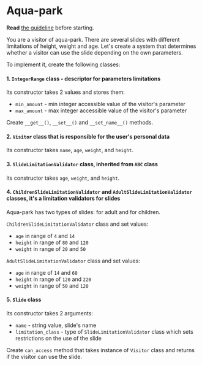 # Aqua-park

**Read** [the guideline](https://github.com/mate-academy/py-task-guideline/blob/main/README.md) before starting.

You are a visitor of aqua-park. There are several slides with different limitations of height, weight and age. 
Let's create a system that determines whether a visitor can use the slide depending on the own parameters.

To implement it, create the following classes:

#### 1. `IntegerRange` class - descriptor for parameters limitations
Its constructor takes 2 values and stores them:
   - `min_amount` - min integer accessible value of the visitor's parameter
   - `max_amount` - max integer accessible value of the visitor's parameter

Create `__get__()`, `__set__()` and `__set_name__()` methods.


#### 2. `Visitor` class that is responsible for the user's personal data
Its constructor takes `name`, `age`, `weight`, and `height`.


#### 3. `SlideLimitationValidator` class, inherited from `ABC` class
Its constructor takes `age`, `weight`, and `height`.


#### 4. `ChildrenSlideLimitationValidator` and `AdultSlideLimitationValidator` classes, it's a limitation validators for slides 
Aqua-park has two types of slides: for adult and for children.

`ChildrenSlideLimitationValidator` class and set values:
   - `age` in range of `4` and `14`
   - `height` in range of `80` and `120`
   - `weight` in range of `20` and `50`

`AdultSlideLimitationValidator` class and set values:
   - `age` in range of `14` and `60`
   - `height` in range of `120` and `220`
   - `weight` in range of `50` and `120`


#### 5. `Slide` class
Its constructor takes 2 arguments:
   - `name` - string value, slide's name
   - `limitation_class` - type of `SlideLimitationValidator` class which sets restrictions on the use of the slide

Create `can_access` method that takes instance of `Visitor` class and returns if the visitor can use the slide.
